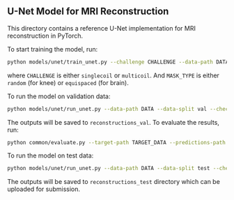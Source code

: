 ## U-Net Model for MRI Reconstruction

This directory contains a reference U-Net implementation for MRI reconstruction 
in PyTorch.

To start training the model, run:
```bash
python models/unet/train_unet.py --challenge CHALLENGE --data-path DATA --exp-dir checkpoint --mask-type MASK_TYPE
```
where `CHALLENGE` is either `singlecoil` or `multicoil`. And `MASK_TYPE` is either `random` (for knee)
or `equispaced` (for brain).

To run the model on validation data:
```bash
python models/unet/run_unet.py --data-path DATA --data-split val --checkpoint checkpoint/best_model.pt --challenge CHALLENGE --out-dir reconstructions_val --mask-kspace --mask-type MASK_TYPE
```
The outputs will be saved to `reconstructions_val`. To evaluate the results, run:
```bash
python common/evaluate.py --target-path TARGET_DATA --predictions-path reconstructions_val --challenge CHALLENGE
```

To run the model on test data:
```bash
python models/unet/run_unet.py --data-path DATA --data-split test --checkpoint checkpoint/best_model.pt --challenge CHALLENGE --out-dir reconstructions_test
```
The outputs will be saved to `reconstructions_test` directory which can be uploaded for submission.

